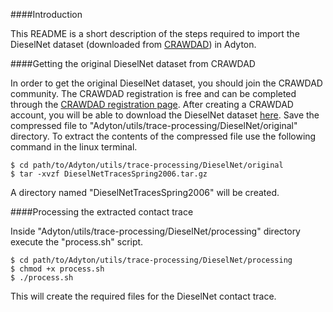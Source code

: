 ####Introduction

This README is a short description of the steps required to import the DieselNet dataset (downloaded from [CRAWDAD](http://crawdad.org/)) in Adyton.


####Getting the original DieselNet dataset from CRAWDAD

In order to get the original DieselNet dataset, you should join the CRAWDAD community.
The CRAWDAD registration is free and can be completed through the [CRAWDAD registration page](http://crawdad.org/joinup.html).
After creating a CRAWDAD account, you will be able to download the DieselNet dataset [here](http://crawdad.org//download/umass/diesel/DieselNetTracesSpring2006.tar.gz).
Save the compressed file to "Adyton/utils/trace-processing/DieselNet/original" directory.
To extract the contents of the compressed file use the following command in the linux terminal.
```
$ cd path/to/Adyton/utils/trace-processing/DieselNet/original
$ tar -xvzf DieselNetTracesSpring2006.tar.gz
```
A directory named "DieselNetTracesSpring2006" will be created.


####Processing the extracted contact trace

Inside "Adyton/utils/trace-processing/DieselNet/processing" directory execute the "process.sh" script.
```
$ cd path/to/Adyton/utils/trace-processing/DieselNet/processing
$ chmod +x process.sh
$ ./process.sh
```
This will create the required files for the DieselNet contact trace.
